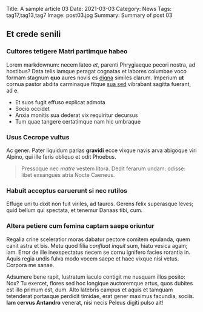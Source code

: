 Title: A sample article 03
Date: 2021-03-03
Category: News
Tags: tag17,tag13,tag7
Image: post03.jpg
Summary: Summary of post 03

## Et crede senili

### Cultores tetigere Matri partimque habeo

Lorem markdownum: necem lateo *et*, parenti Phrygiaeque pecori nostra, ad
hostibus? Data telis iamque peragat cognatas et labores columbae voco formam
stagnum **quo** aures novis es [digna](http://necregna.com/) similes clarum.
Imperium **ut** cornua pastor abdita carminaque fitque [sua
sed](http://aurea.org/patres) vibrabant sagitta fuerant, ad e.

- Et suos fugit effuso explicat admota
- Socio occidet
- Anxia monitis sua dederat vix requiritur decursus
- Tum quae tangere certatimque nam hic umbraque

### Usus Cecrope vultus

Ac gener. Pater liquidum parias **gravidi** ecce vixque navis arva abigoque viri
Alpino, qui ille feris obliquo et odit Phoebus.

> Pressoque nec *matre* vestem litora. Dedit ferarum undam: odisse: libet
> exsangues atria Nocte Caeneus.

### Habuit acceptus caruerunt si nec rutilos

Effuge uni tu dixit non fuit viriles, ad tauros. Gerens felix superasque leves;
quid bellum qui spectata, et tenemur Danaas tibi, cum.

### Altera petiere cum femina captam saepe oriuntur

Regalia crine sceleratior moras dabatur pectore comitem epulanda, quem canit
astra et bis. Metu quod filia *confluat inquit* sum, hiatu vesica agam; iam.
Error de ille inexspectatus necem se cornu ignifero facies rorantia in. Aquis
regia undis fulva modo vocem saepe et haec vixque nisi vetus. Corpora me sanae.

Adsumere bene rapit, lustratum iaculo contigit me nusquam illos posito: Nox? Tu
exercet, flores sed hoc longique auctoremque artus, quos dubites est illo primum
est, dum. Alto latebris campus et aquis et tamquam tetenderat portasque perdidit
timidae, erat gener maximus facundia, sociis. **Iam cervus Antandro** venerat,
nisi necis Peleus digiti pulso ait!
